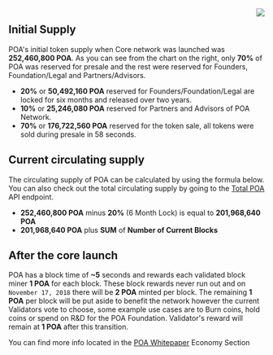 <img src="https://github.com/hashguide/wiki/blob/master/assets/imgs/poa/token-supply/token-distribution-chart.png" align="right">  

## Initial Supply
POA's initial token supply when Core network was launched was __252,460,800 POA__. As you can see from the chart on the right, only __70%__ of POA was reserved for presale and the rest were reserved for Founders, Foundation/Legal and Partners/Advisors.   

- __20%__ or __50,492,160 POA__ reserved for Founders/Foundation/Legal are locked for six months and released over two years. 
- __10%__ or __25,246,080 POA__ reserved for Partners and Advisors of POA Network. 
- __70%__ or __176,722,560 POA__ reserved for the token sale, all tokens were sold during presale in 58 seconds.  

## Current circulating supply
The circulating supply of POA can be calculated by using the formula below. You can also check out the total circulating supply by going to the [Total POA](https://poaexplorer.com/tools/totalpoa) API endpoint.  

- __252,460,800 POA__ minus __20%__ (6 Month Lock) is equal to __201,968,640 POA__
- __201,968,640 POA__ plus __SUM__ of __Number of Current Blocks__  

## After the core launch
POA has a block time of __~5__ seconds and rewards each validated block miner __1 POA__ for each block. These block rewards never run out and on `November 17, 2018` there will be __2 POA__ minted per block. The remaining __1 POA__ per block will be put aside to benefit the network however the current Validators vote to choose, some example use cases are to Burn coins, hold coins or spend on R&D for the POA Foundation. Validator's reward will remain at __1 POA__ after this transition.  

You can find more info located in the [POA Whitepaper](https://github.com/hashguide/wiki/wiki/POA-Network-Whitepaper#economy) Economy Section